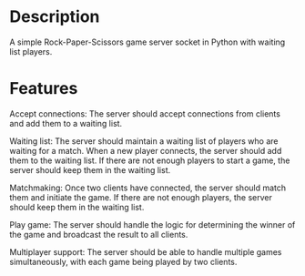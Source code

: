 # Description
A simple Rock-Paper-Scissors game server socket in Python with waiting list players. 

# Features
Accept connections: The server should accept connections from clients and add them to a waiting list.

Waiting list: The server should maintain a waiting list of players who are waiting for a match. When a new player connects, the server should add them to the waiting list. If there are not enough players to start a game, the server should keep them in the waiting list.

Matchmaking: Once two clients have connected, the server should match them and initiate the game. If there are not enough players, the server should keep them in the waiting list.

Play game: The server should handle the logic for determining the winner of the game and broadcast the result to all clients.

Multiplayer support: The server should be able to handle multiple games simultaneously, with each game being played by two clients.
